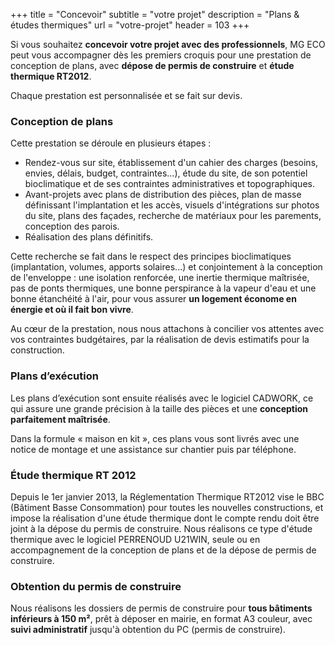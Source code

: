+++
title = "Concevoir"
subtitle = "votre projet"
description = "Plans & études thermiques"
url = "votre-projet"
header = 103
+++

Si vous souhaitez **concevoir votre projet avec des professionnels**, MG ECO peut vous accompagner dès les premiers croquis pour une prestation de conception de plans, avec **dépose de permis de construire** et **étude thermique RT2012**.

Chaque prestation est personnalisée et se fait sur devis.

### Conception de plans

Cette prestation se déroule en plusieurs étapes :

- Rendez-vous sur site, établissement d'un cahier des charges (besoins, envies, délais, budget, contraintes...), étude du site, de son potentiel bioclimatique et de ses contraintes administratives et topographiques.
- Avant-projets avec plans de distribution des pièces, plan de masse définissant l'implantation et les accès,  visuels d'intégrations sur photos du site, plans des façades, recherche de matériaux pour les parements, conception des parois.
- Réalisation des plans définitifs.

Cette recherche se fait dans le respect des principes bioclimatiques (implantation, volumes, apports solaires...) et conjointement à la conception de l'enveloppe : une isolation renforcée, une inertie thermique maîtrisée, pas de ponts thermiques, une bonne perspirance à la vapeur d'eau et une bonne étanchéité à l'air, pour vous assurer **un logement économe en énergie et où il fait bon vivre**.

Au cœur de la prestation, nous nous attachons à concilier vos attentes avec vos contraintes budgétaires, par la réalisation de devis estimatifs pour la construction.

### Plans d’exécution

Les plans d’exécution sont ensuite réalisés avec le logiciel CADWORK, ce qui assure une grande précision à la taille des pièces et une **conception parfaitement maîtrisée**.

Dans la formule « maison en kit », ces plans vous sont livrés avec une notice de montage et une assistance sur chantier puis par téléphone.

### Étude thermique RT 2012

Depuis le 1er janvier 2013, la Réglementation Thermique RT2012 vise le BBC (Bâtiment Basse Consommation) pour toutes les nouvelles constructions, et impose la réalisation d'une étude thermique dont le compte rendu doit être joint à la dépose du permis de construire. Nous réalisons ce type d'étude thermique avec le logiciel PERRENOUD U21WIN, seule ou en accompagnement de la conception de plans et de la dépose de permis de construire.

### Obtention du permis de construire

Nous réalisons les dossiers de permis de construire pour **tous bâtiments inférieurs à 150 m²**, prêt à déposer en mairie, en format A3 couleur, avec **suivi administratif** jusqu'à obtention du PC (permis de construire).
